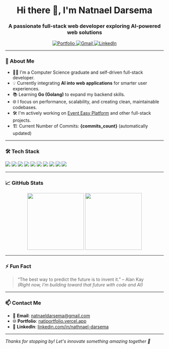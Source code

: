 <h1 align="center">Hi there 👋, I'm Natnael Darsema</h1>
<h3 align="center">A passionate full-stack web developer exploring AI-powered web solutions</h3>

<p align="center">
  <a href="https://natiportfolio.vercel.app/" target="_blank">
    <img src="https://img.shields.io/badge/Portfolio-%230077B5.svg?style=for-the-badge&logo=vercel&logoColor=white" alt="Portfolio" />
  </a>
  <a href="mailto:natnaeldarsema@gmail.com">
    <img src="https://img.shields.io/badge/Gmail-D14836?style=for-the-badge&logo=gmail&logoColor=white" alt="Gmail" />
  </a>
  <a href="https://www.linkedin.com/in/nathnael-darsema/" target="_blank">
    <img src="https://img.shields.io/badge/LinkedIn-blue?style=for-the-badge&logo=linkedin&logoColor=white" alt="LinkedIn" />
  </a>
</p>

---

### 🚀 About Me

- 👨‍💻 I'm a Computer Science graduate and self-driven full-stack developer.
- 💡 Currently integrating **AI into web applications** for smarter user experiences.
- 📚 Learning **Go (Golang)** to expand my backend skills.
- 🌐 I focus on performance, scalability, and creating clean, maintainable codebases.
- 🛠️ I'm actively working on [Event Easy Platform](https://github.com/Nati-darse/Eventeasy_F.git) and other full-stack projects.
- 🏗️ Current Number of Commits: **{commits_count}** (automatically updated)

---

### 🛠️ Tech Stack

<p align="left">
  <img src="https://img.shields.io/badge/React-20232A?style=flat&logo=react&logoColor=61DAFB" />
  <img src="https://img.shields.io/badge/Next.js-000000?style=flat&logo=next.js&logoColor=white" />
  <img src="https://img.shields.io/badge/TailwindCSS-06B6D4?style=flat&logo=tailwind-css&logoColor=white" />
  <img src="https://img.shields.io/badge/TypeScript-007ACC?style=flat&logo=typescript&logoColor=white" />
  <img src="https://img.shields.io/badge/JavaScript-F7DF1E?style=flat&logo=javascript&logoColor=black" />
  <img src="https://img.shields.io/badge/Node.js-339933?style=flat&logo=node.js&logoColor=white" />
  <img src="https://img.shields.io/badge/Express.js-404D59?style=flat&logo=express&logoColor=white" />
  <img src="https://img.shields.io/badge/MongoDB-4EA94B?style=flat&logo=mongodb&logoColor=white" />
  <img src="https://img.shields.io/badge/Golang-00ADD8?style=flat&logo=go&logoColor=white" />
  <img src="https://img.shields.io/badge/Git-F05032?style=flat&logo=git&logoColor=white" />
</p>

---

### 📈 GitHub Stats

<p align="center">
  <img src="https://github-readme-stats.vercel.app/api?username=Nati-darse&show_icons=true&theme=radical" height="180" /> 
  <img src="https://github-readme-stats.vercel.app/api/top-langs/?username=Nati-darse&layout=compact&theme=radical" height="180" />
</p>

---

### ⚡ Fun Fact

> “The best way to predict the future is to invent it.” – Alan Kay  
> *(Right now, I’m building toward that future with code and AI)*

---

### 📫 Contact Me

- 📧 **Email**: [natnaeldarsema@gmail.com](mailto:natnaeldarsema@gmail.com)  
- 🌐 **Portfolio**: [natiportfolio.vercel.app](https://natiportfolio.vercel.app)  
- 💼 **LinkedIn**: [linkedin.com/in/nathnael-darsema](https://www.linkedin.com/in/nathnael-darsema/)

---

_Thanks for stopping by! Let's innovate something amazing together 🚀_
